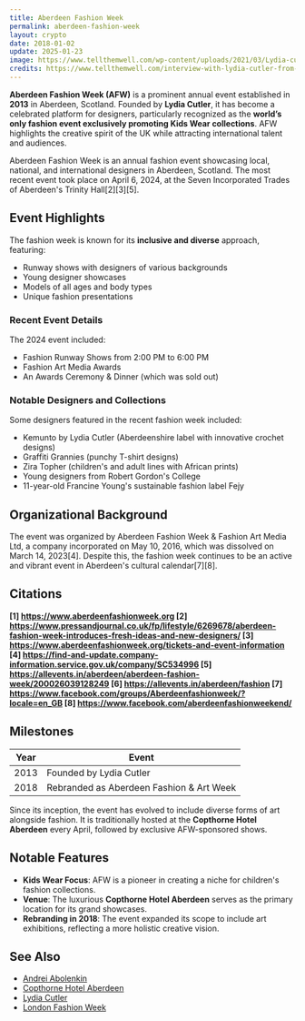 ```yaml
---
title: Aberdeen Fashion Week
permalink: aberdeen-fashion-week
layout: crypto
date: 2018-01-02
update: 2025-01-23
image: https://www.tellthemwell.com/wp-content/uploads/2021/03/Lydia-cutler-portrait-1024x675.jpg
credits: https://www.tellthemwell.com/interview-with-lydia-cutler-from-the-aberdeen-fashion-week/
---
```


**Aberdeen Fashion Week (AFW)** is a prominent annual event established in **2013** in Aberdeen, Scotland. Founded by **Lydia Cutler**, it has become a celebrated platform for designers, particularly recognized as the **world’s only fashion event exclusively promoting Kids Wear collections**. AFW highlights the creative spirit of the UK while attracting international talent and audiences.

Aberdeen Fashion Week is an annual fashion event showcasing local, national, and international designers in Aberdeen, Scotland. The most recent event took place on April 6, 2024, at the Seven Incorporated Trades of Aberdeen's Trinity Hall[2][3][5].

## Event Highlights

The fashion week is known for its **inclusive and diverse** approach, featuring:
- Runway shows with designers of various backgrounds
- Young designer showcases
- Models of all ages and body types
- Unique fashion presentations

### Recent Event Details

The 2024 event included:
- Fashion Runway Shows from 2:00 PM to 6:00 PM
- Fashion Art Media Awards
- An Awards Ceremony & Dinner (which was sold out)

### Notable Designers and Collections

Some designers featured in the recent fashion week included:
- Kemunto by Lydia Cutler (Aberdeenshire label with innovative crochet designs)
- Graffiti Grannies (punchy T-shirt designs)
- Zira Topher (children's and adult lines with African prints)
- Young designers from Robert Gordon's College
- 11-year-old Francine Young's sustainable fashion label Fejy

## Organizational Background

The event was organized by Aberdeen Fashion Week & Fashion Art Media Ltd, a company incorporated on May 10, 2016, which was dissolved on March 14, 2023[4]. Despite this, the fashion week continues to be an active and vibrant event in Aberdeen's cultural calendar[7][8].

## Citations

**[1] https://www.aberdeenfashionweek.org
[2] https://www.pressandjournal.co.uk/fp/lifestyle/6269678/aberdeen-fashion-week-introduces-fresh-ideas-and-new-designers/
[3] https://www.aberdeenfashionweek.org/tickets-and-event-information
[4] https://find-and-update.company-information.service.gov.uk/company/SC534996
[5] https://allevents.in/aberdeen/aberdeen-fashion-week/200026039128249
[6] https://allevents.in/aberdeen/fashion
[7] https://www.facebook.com/groups/Aberdeenfashionweek/?locale=en_GB
[8] https://www.facebook.com/aberdeenfashionweekend/**

## Milestones

| Year | Event                                          |
|------|-----------------------------------------------|
| 2013 | Founded by Lydia Cutler                       |
| 2018 | Rebranded as Aberdeen Fashion & Art Week      |

Since its inception, the event has evolved to include diverse forms of art alongside fashion. It is traditionally hosted at the **Copthorne Hotel Aberdeen** every April, followed by exclusive AFW-sponsored shows.

## Notable Features

- **Kids Wear Focus**: AFW is a pioneer in creating a niche for children's fashion collections.  
- **Venue**: The luxurious **Copthorne Hotel Aberdeen** serves as the primary location for its grand showcases.  
- **Rebranding in 2018**: The event expanded its scope to include art exhibitions, reflecting a more holistic creative vision.

## See Also

+ [Andrei Abolenkin](abolenkin-andrei)  
+ [Copthorne Hotel Aberdeen](copthorne-hotel-aberdeen)  
+ [Lydia Cutler](lydia-cutler)  
+ [London Fashion Week](london-fashion-week)  
